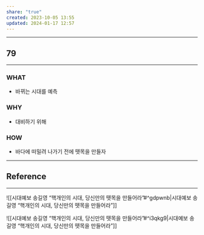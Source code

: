 ```yaml
---
share: "true"
created: 2023-10-05 13:55
updated: 2024-01-17 12:57
---
```


---
## 79
---
### WHAT
- 바뀌는 시대를 예측
### WHY
- 대비하기 위해
### HOW
- 바다에 떠밀려 나가기 전에 뗏목을 만들자
---


## Reference
---
![[시대예보  송길영 “핵개인의 시대, 당신만의 뗏목을 만들어라”#^gdpwnb|시대예보  송길영 “핵개인의 시대, 당신만의 뗏목을 만들어라”]]

![[시대예보  송길영 “핵개인의 시대, 당신만의 뗏목을 만들어라”#^i3qkg9|시대예보  송길영 “핵개인의 시대, 당신만의 뗏목을 만들어라”]]
